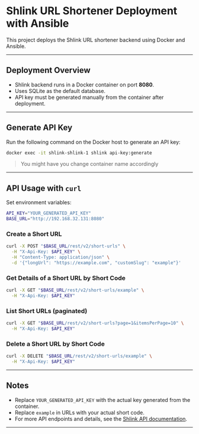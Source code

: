 # Shlink URL Shortener Deployment with Ansible

This project deploys the Shlink URL shortener backend using Docker and Ansible.

---

## Deployment Overview

- Shlink backend runs in a Docker container on port **8080**.
- Uses SQLite as the default database.
- API key must be generated manually from the container after deployment.

---

## Generate API Key

Run the following command on the Docker host to generate an API key:

```bash
docker exec -it shlink-shlink-1 shlink api-key:generate
````

> You might have you change container name accordingly

---

## API Usage with `curl`

Set environment variables:

```bash
API_KEY="YOUR_GENERATED_API_KEY"
BASE_URL="http://192.168.32.131:8080"
```

### Create a Short URL

```bash
curl -X POST "$BASE_URL/rest/v2/short-urls" \
  -H "X-Api-Key: $API_KEY" \
  -H "Content-Type: application/json" \
  -d '{"longUrl": "https://example.com", "customSlug": "example"}'
```

### Get Details of a Short URL by Short Code

```bash
curl -X GET "$BASE_URL/rest/v2/short-urls/example" \
  -H "X-Api-Key: $API_KEY"
```

### List Short URLs (paginated)

```bash
curl -X GET "$BASE_URL/rest/v2/short-urls?page=1&itemsPerPage=10" \
  -H "X-Api-Key: $API_KEY"
```

### Delete a Short URL by Short Code

```bash
curl -X DELETE "$BASE_URL/rest/v2/short-urls/example" \
  -H "X-Api-Key: $API_KEY"
```

---

## Notes

* Replace `YOUR_GENERATED_API_KEY` with the actual key generated from the container.
* Replace `example` in URLs with your actual short code.
* For more API endpoints and details, see the [Shlink API documentation](https://shlink.io/api-documentation).

---